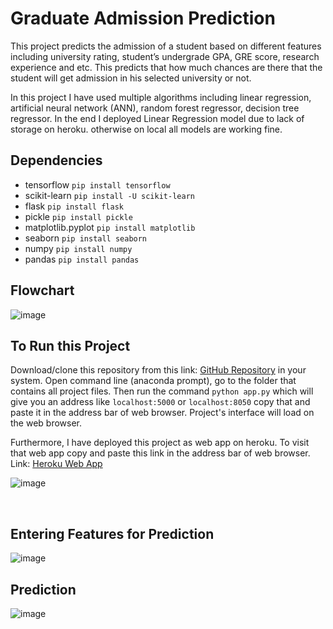 # Graduate Admission Prediction

This project predicts the admission of a student based on different features including university rating, student’s undergrade GPA,
GRE score, research experience and etc. This predicts that how much chances are there that the student will get admission in his
selected university or not.

In this project I have used multiple algorithms including linear regression, artificial neural network (ANN), random forest regressor,
decision tree regressor. In the end I deployed Linear Regression model due to lack of storage on heroku. otherwise on local all models 
are working fine.

## Dependencies
* tensorflow 	   	```pip install tensorflow```
* scikit-learn     	```pip install -U scikit-learn```
* flask		   	```pip install flask```
* pickle	   	```pip install pickle``` 	
* matplotlib.pyplot	```pip install matplotlib```
* seaborn		```pip install seaborn```
* numpy			```pip install numpy```
* pandas		```pip install pandas```

## Flowchart

![image](https://user-images.githubusercontent.com/42883586/137637095-6cbdcb31-7999-406b-9480-83edcdb4a725.png)


## To Run this Project

Download/clone this repository from this link: [GitHub Repository](https://github.com/shrey-1999/Graduate_Admission_Prediction) in your system. 
Open command line (anaconda prompt), go to the folder that contains all project files. Then run the command ```python app.py``` 
which will give you an address like ```localhost:5000``` or ```localhost:8050``` copy that and paste it in the address bar of web browser. 
Project's interface will load on the web browser.

Furthermore, I have deployed this project as web app on heroku. To visit that web app copy and paste this link in the address bar of
web browser. Link: [Heroku Web App](https://student-admission-predict.herokuapp.com/)
 
![image](https://user-images.githubusercontent.com/42883586/142772771-10a22b50-3d77-46ae-bf97-e46a749bc001.png)


<br>

## Entering Features for Prediction

![image](https://user-images.githubusercontent.com/42883586/142772786-d893fbd1-24d3-4e65-a66c-6a5834883b4b.png)



## Prediction
![image](https://user-images.githubusercontent.com/42883586/142772818-057d8667-293b-4076-aad4-29e956e9e120.png)


